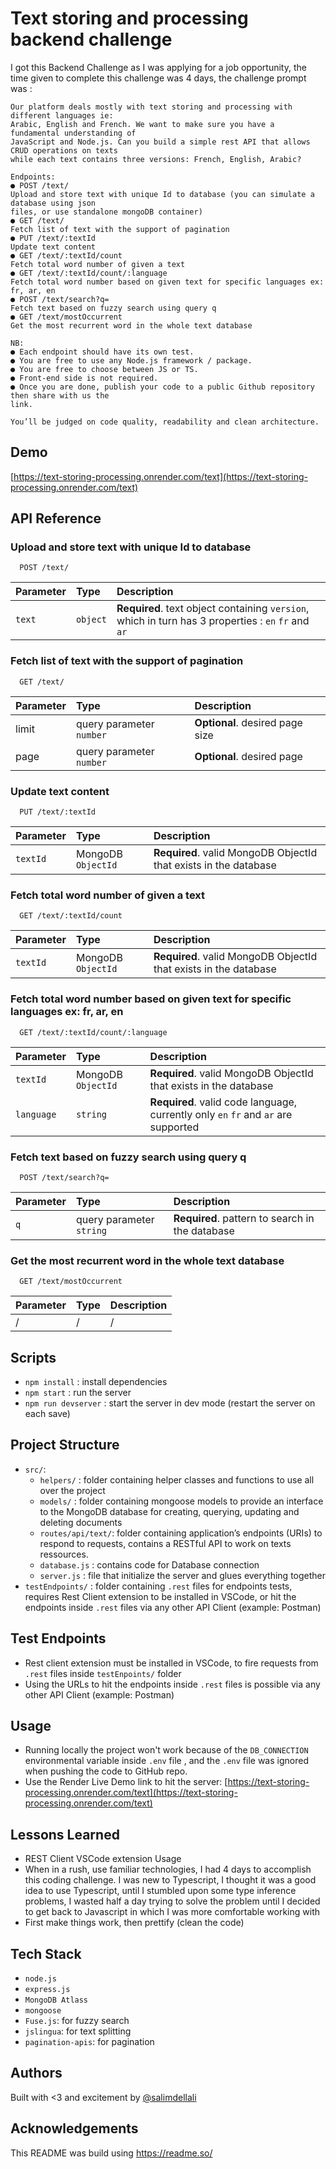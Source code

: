 # Text storing and processing backend challenge

I got this Backend Challenge as I was applying for a job opportunity, the time given to complete this challenge was 4 days, the challenge prompt was :

```text
Our platform deals mostly with text storing and processing with different languages ie:
Arabic, English and French. We want to make sure you have a fundamental understanding of
JavaScript and Node.js. Can you build a simple rest API that allows CRUD operations on texts
while each text contains three versions: French, English, Arabic?

Endpoints:
● POST /text/
Upload and store text with unique Id to database (you can simulate a database using json
files, or use standalone mongoDB container)
● GET /text/
Fetch list of text with the support of pagination
● PUT /text/:textId
Update text content
● GET /text/:textId/count
Fetch total word number of given a text
● GET /text/:textId/count/:language
Fetch total word number based on given text for specific languages ex: fr, ar, en
● POST /text/search?q=
Fetch text based on fuzzy search using query q
● GET /text/mostOccurrent
Get the most recurrent word in the whole text database

NB:
● Each endpoint should have its own test.
● You are free to use any Node.js framework / package.
● You are free to choose between JS or TS.
● Front-end side is not required.
● Once you are done, publish your code to a public Github repository then share with us the
link.

You’ll be judged on code quality, readability and clean architecture.
```

## Demo

[https://text-storing-processing.onrender.com/text](https://text-storing-processing.onrender.com/text)

## API Reference

### Upload and store text with unique Id to database

```http
  POST /text/
```

| Parameter | Type     | Description                                                                                         |
| :-------- | :------- | :-------------------------------------------------------------------------------------------------- |
| `text`    | `object` | **Required**. text object containing `version`, which in turn has 3 properties : `en` `fr` and `ar` |

### Fetch list of text with the support of pagination

```http
  GET /text/
```

| Parameter | Type                     | Description                     |
| :-------- | :----------------------- | :------------------------------ |
| limit     | query parameter `number` | **Optional**. desired page size |
| page      | query parameter `number` | **Optional**. desired page      |

### Update text content

```http
  PUT /text/:textId
```

| Parameter | Type               | Description                                                      |
| :-------- | :----------------- | :--------------------------------------------------------------- |
| `textId`  | MongoDB `ObjectId` | **Required**. valid MongoDB ObjectId that exists in the database |

### Fetch total word number of given a text

```http
  GET /text/:textId/count
```

| Parameter | Type               | Description                                                      |
| :-------- | :----------------- | :--------------------------------------------------------------- |
| `textId`  | MongoDB `ObjectId` | **Required**. valid MongoDB ObjectId that exists in the database |

### Fetch total word number based on given text for specific languages ex: fr, ar, en

```http
  GET /text/:textId/count/:language
```

| Parameter  | Type               | Description                                                                        |
| :--------- | :----------------- | :--------------------------------------------------------------------------------- |
| `textId`   | MongoDB `ObjectId` | **Required**. valid MongoDB ObjectId that exists in the database                   |
| `language` | `string`           | **Required**. valid code language, currently only `en` `fr` and `ar` are supported |

### Fetch text based on fuzzy search using query q

```http
  POST /text/search?q=
```

| Parameter | Type                     | Description                                     |
| :-------- | :----------------------- | :---------------------------------------------- |
| `q`       | query parameter `string` | **Required**. pattern to search in the database |

### Get the most recurrent word in the whole text database

```http
  GET /text/mostOccurrent
```

| Parameter | Type | Description |
| :-------- | :--- | :---------- |
| /         | /    | /           |

## Scripts

- `npm install` : install dependencies
- `npm start` : run the server
- `npm run devserver` : start the server in dev mode (restart the server on each save)

## Project Structure

- `src/`:
  - `helpers/` : folder containing helper classes and functions to use all over the project
  - `models/` : folder containing mongoose models to provide an interface to the MongoDB database for creating, querying, updating and deleting documents
  - `routes/api/text/`: folder containing application’s endpoints (URIs) to respond to requests, contains a RESTful API to work on texts ressources.
  - `database.js` : contains code for Database connection
  - `server.js` : file that initialize the server and glues everything together
- `testEndpoints/` : folder containing `.rest` files for endpoints tests, requires Rest Client extension to be installed in VSCode, or hit the endpoints inside `.rest` files via any other API Client (example: Postman)

## Test Endpoints

- Rest client extension must be installed in VSCode, to fire requests from `.rest` files inside `testEnpoints/` folder
- Using the URLs to hit the endpoints inside `.rest` files is possible via any other API Client (example: Postman)

## Usage

- Running locally the project won't work because of the `DB_CONNECTION` environmental variable inside `.env` file , and the `.env` file was ignored when pushing the code to GitHub repo.
- Use the Render Live Demo link to hit the server: [https://text-storing-processing.onrender.com/text](https://text-storing-processing.onrender.com/text)

## Lessons Learned

- REST Client VSCode extension Usage
- When in a rush, use familiar technologies, I had 4 days to accomplish this coding challenge. I was new to Typescript, I thought it was a good idea to use Typescript, until I stumbled upon some type inference problems, I wasted half a day trying to solve the problem until I decided to get back to Javascript in which I was more comfortable working with
- First make things work, then prettify (clean the code)

## Tech Stack

- `node.js`
- `express.js`
- `MongoDB Atlass`
- `mongoose`
- `Fuse.js`: for fuzzy search
- `jslingua`: for text splitting
- `pagination-apis`: for pagination

## Authors

Built with <3 and excitement by [@salimdellali](https://github.com/salimdellali)

## Acknowledgements

This README was build using https://readme.so/
